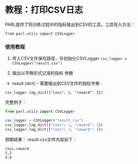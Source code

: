 # **教程：打印CSV日志**
PARL提供了将训练过程中的指标输出到CSV的工具。工具导入方法：

`from parl.utils import CSVLogger`


### 使用教程
1. 传入CSV文件保存路径，并初始化CSVLogger
`csv_logger = CSVLogger("result.csv")`

2. 输出以字典形式记录的指标
参数
- result (dict) – 需要输出到CSV文件的指标字典

`csv_logger.log_dict({"loss": 1, "reward": 2})`

完整例子：
```python
from parl.utils import CSVLogger

csv_logger = CSVLogger("result.csv")
csv_logger.log_dict({"loss": 1, "reward": 2})
csv_logger.log_dict({"loss": 3, "reward": 4})

```
预期结果：
result.csv文件内容如下：

```
loss,reward
1,2
3,4
```
